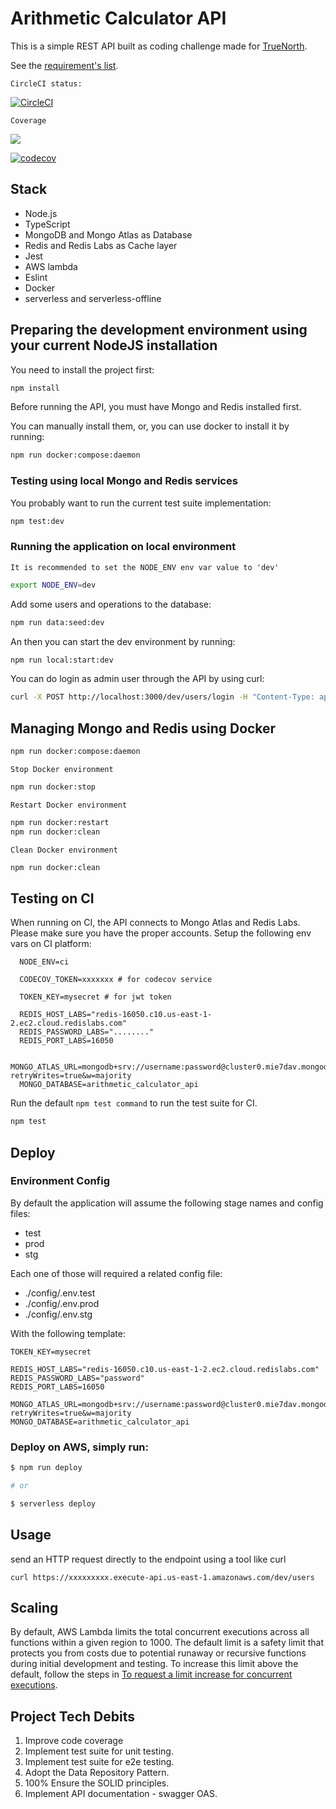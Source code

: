
# Arithmetic Calculator API

This is a simple REST API built as coding challenge made for [TrueNorth](https://www.truenorth.co/).

See the [requirement's list](./TrueNorth_LoanPro_Coding_Challenge.pdf).

`CircleCI status:`

[![CircleCI](https://dl.circleci.com/status-badge/img/gh/web2solutions/arithmetic-calculator-api/tree/main.svg?style=svg)](https://dl.circleci.com/status-badge/redirect/gh/web2solutions/arithmetic-calculator-api/tree/main)

`Coverage`

<a href="https://codecov.io/gh/web2solutions/arithmetic-calculator-api" > 
 <img src="https://codecov.io/gh/web2solutions/arithmetic-calculator-api/branch/main/graph/badge.svg?token=MC5LUHIUGS"/> 
 </a>

[![codecov](https://codecov.io/gh/web2solutions/arithmetic-calculator-api/branch/main/graphs/sunburst.svg?token=MC5LUHIUGS)](https://codecov.io/web2solutions/arithmetic-calculator-api)



## Stack

* Node.js
* TypeScript
* MongoDB and Mongo Atlas as Database
* Redis and Redis Labs as Cache layer
* Jest
* AWS lambda
* Eslint
* Docker
* serverless and serverless-offline

## Preparing the development environment using your current NodeJS installation

You need to install the project first:

```bash
npm install
```

Before running the API, you must have Mongo and Redis installed first.

You can manually install them, or, you can use docker to install it by running:

```bash
npm run docker:compose:daemon
```

### Testing using local Mongo and Redis services

You probably want to run the current test suite implementation:

```bash
npm test:dev 
```

### Running the application on local environment

`It is recommended to set the NODE_ENV env var value to 'dev'`

```bash
export NODE_ENV=dev
```

Add some users and operations to the database:

```bash
npm run data:seed:dev
```

An then you can start the dev environment by running:

```bash
npm run local:start:dev
```

You can do login as admin user through the API by using curl:

```bash
curl -X POST http://localhost:3000/dev/users/login -H "Content-Type: application/json" -d '{"username": "admin@admin.com", "password": "123456"}'  
```

## Managing Mongo and Redis using Docker

```bash
npm run docker:compose:daemon
```

`Stop Docker environment`

```bash
npm run docker:stop
```

`Restart Docker environment`

```bash
npm run docker:restart
npm run docker:clean
```

`Clean Docker environment`

```bash
npm run docker:clean
```

## Testing on CI

When running on CI, the API connects to Mongo Atlas and Redis Labs. Please make sure you have the proper accounts. Setup the following env vars on CI platform:

```
  NODE_ENV=ci
  
  CODECOV_TOKEN=xxxxxxx # for codecov service
  
  TOKEN_KEY=mysecret # for jwt token

  REDIS_HOST_LABS="redis-16050.c10.us-east-1-2.ec2.cloud.redislabs.com"
  REDIS_PASSWORD_LABS="........"
  REDIS_PORT_LABS=16050

  MONGO_ATLAS_URL=mongodb+srv://username:password@cluster0.mie7dav.mongodb.net/?retryWrites=true&w=majority
  MONGO_DATABASE=arithmetic_calculator_api
```

Run the default `npm test command` to run the test suite for CI.

```bash
npm test
```

## Deploy


### Environment Config

By default the application will assume the following stage names and config files:

- test
- prod
- stg

Each one of those will required a related config file:

- ./config/.env.test
- ./config/.env.prod
- ./config/.env.stg


With the following template:

```
TOKEN_KEY=mysecret

REDIS_HOST_LABS="redis-16050.c10.us-east-1-2.ec2.cloud.redislabs.com"
REDIS_PASSWORD_LABS="password"
REDIS_PORT_LABS=16050

MONGO_ATLAS_URL=mongodb+srv://username:password@cluster0.mie7dav.mongodb.net/?retryWrites=true&w=majority
MONGO_DATABASE=arithmetic_calculator_api
```



### Deploy on AWS, simply run:

```bash
$ npm run deploy

# or

$ serverless deploy
```



## Usage

send an HTTP request directly to the endpoint using a tool like curl

```
curl https://xxxxxxxxx.execute-api.us-east-1.amazonaws.com/dev/users
```

## Scaling

By default, AWS Lambda limits the total concurrent executions across all functions within a given region to 1000. The default limit is a safety limit that protects you from costs due to potential runaway or recursive functions during initial development and testing. To increase this limit above the default, follow the steps in [To request a limit increase for concurrent executions](http://docs.aws.amazon.com/lambda/latest/dg/concurrent-executions.html#increase-concurrent-executions-limit).

## Project Tech Debits

1. Improve code coverage
2. Implement test suite for unit testing.
3. Implement test suite for e2e testing.
4. Adopt the Data Repository Pattern.
5. 100% Ensure the SOLID principles.
6. Implement API documentation - swagger OAS.
